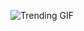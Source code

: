 ![Trending GIF](https://media2.giphy.com/media/v1.Y2lkPThiYjIxNzcyMHRneXk4Zm1jY3l4bGdoMjRwenI5MzRmem1tZTM1ZDllZ2I4cHVjbyZlcD12MV9naWZzX3NlYXJjaCZjdD1n/GfLyPobJEnWDBJOhye/giphy.gif)
